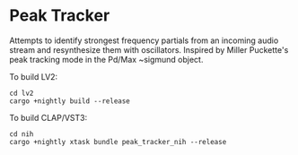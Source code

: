# Peak Tracker

Attempts to identify strongest frequency partials from an incoming audio stream and resynthesize them with oscillators. Inspired by Miller Puckette's peak tracking mode in the Pd/Max ~sigmund object.

To build LV2:
```
cd lv2
cargo +nightly build --release 
```

To build CLAP/VST3:
```
cd nih
cargo +nightly xtask bundle peak_tracker_nih --release
```

